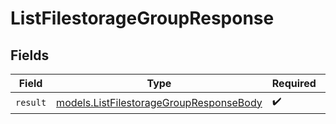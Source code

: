 # ListFilestorageGroupResponse


## Fields

| Field                                                                                    | Type                                                                                     | Required                                                                                 | Description                                                                              |
| ---------------------------------------------------------------------------------------- | ---------------------------------------------------------------------------------------- | ---------------------------------------------------------------------------------------- | ---------------------------------------------------------------------------------------- |
| `result`                                                                                 | [models.ListFilestorageGroupResponseBody](../models/listfilestoragegroupresponsebody.md) | :heavy_check_mark:                                                                       | N/A                                                                                      |